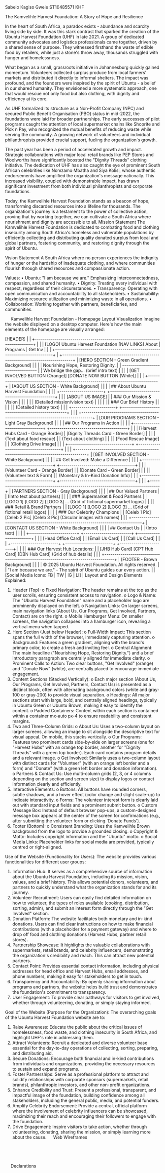 Sabelo Kagiso Gwele
ST10485571
KHF

The Kamvelihle Harvest Foundation: A Story of Hope and Resilience

In the heart of South Africa, a paradox exists - abundance and scarcity living side by side. It was this stark contrast that sparked the creation of the Ubuntu Harvest Foundation (UHF) in late 2021. A group of dedicated community advocates and logistics professionals came together, driven by a shared sense of purpose. They witnessed firsthand the waste of edible food by retailers, while just a stone's throw away, thousands struggled with hunger and homelessness.

What began as a small, grassroots initiative in Johannesburg quickly gained momentum. Volunteers collected surplus produce from local farmers' markets and distributed it directly to informal shelters. The impact was profound, and the founders were inspired by the spirit of Ubuntu - a belief in our shared humanity. They envisioned a more systematic approach, one that would rescue not only food but also clothing, with dignity and efficiency at its core.

As UHF formalized its structure as a Non-Profit Company (NPC) and secured Public Benefit Organisation (PBO) status in mid-2022, the foundations were laid for broader partnerships. The early successes of pilot programs caught the attention of local supermarket chains like Shoprite and Pick n Pay, who recognized the mutual benefits of reducing waste while serving the community. A growing network of volunteers and individual philanthropists provided crucial support, fueling the organization's growth.

The past year has been a period of accelerated growth and impact. Strategic collaborations with major local retail brands like PEP Stores and Woolworths have significantly boosted the "Dignity Threads" clothing initiative. The dedication of UHF has also caught the eye of prominent South African celebrities like Nomzamo Mbatha and Siya Kolisi, whose authentic endorsements have amplified the organization's message nationally. This increased visibility, coupled with demonstrable impact, has drawn significant investment from both individual philanthropists and corporate foundations.

Today, the Kamvelihle Harvest Foundation stands as a beacon of hope, transforming discarded resources into a lifeline for thousands. The organization's journey is a testament to the power of collective action, proving that by working together, we can cultivate a South Africa where nourishment and dignity are accessible to all.
Mission Statement
The Kamvelihle Harvest Foundation is dedicated to combating food and clothing insecurity among South Africa's homeless and vulnerable populations by efficiently collecting and distributing quality donated surplus from local and global partners, fostering community, and restoring dignity through the spirit of Ubuntu.

Vision Statement
 A South Africa where no person experiences the indignity of hunger or the hardship of inadequate clothing, and where communities flourish through shared resources and compassionate action.

Values:
•	Ubuntu: "I am because we are." Emphasizing interconnectedness, compassion, and shared humanity.
•	Dignity: Treating every individual with respect, regardless of their circumstances.
•	Transparency: Operating with open communication and accountability to all stakeholders.
•	Sustainability: Maximizing resource utilization and minimizing waste in all operations.
•	Collaboration: Working together with partners, beneficiaries, and communities.


 
Kamvelihle Harvest Foundation - Homepage Layout Visualization
Imagine the website displayed on a desktop computer. Here's how the main elements of the homepage are visually arranged:

[HEADER]                                                                          |
| +-----------------------------------------------------------------------------+   |
| | [LOGO] Ubuntu Harvest Foundation       [NAV LINKS] About | Programs | Get Inv |  |
| +-----------------------------------------------------------------------------+   |
+-----------------------------------------------------------------------------------+
| [HERO SECTION - Green Gradient Background]                                        |
|                                                                                   |
|            Nourishing Hope, Restoring Dignity.                                    |
|            -----------------------------------                                    |
|            We bridge the gap... (brief intro text)                                |
|                                                                                   |
|       [GET INVOLVED BUTTON (Orange)]    [DONATE NOW BUTTON (White)]             |
|                                                                                   |
+-----------------------------------------------------------------------------------+
| [ABOUT US SECTION - White Background]                                             |
|                                                                                   |
|           ## About Ubuntu Harvest Foundation                                      |
|                                                                                   |
| +----------------------+   +--------------------------------------------------+   |
| | [ABOUT US IMAGE]     |   | ### Our Mission & Vision                         |   |
| |                      |   | (Detailed mission/vision text)                   |   |
| |                      |   | ### Our Brief History                            |   |
| |                      |   | (Detailed history text)                          |   |
| +----------------------+   +--------------------------------------------------+   |
|                                                                                   |
+-----------------------------------------------------------------------------------+
| [OUR PROGRAMS SECTION - Light Gray Background]                                    |
|                                                                                   |
|           ## Our Programs in Action                                               |
|                                                                                   |
| +--------------------------------+   +---------------------------------------+    |
| | [Harvest Hubs Card - Orange Border] | [Dignity Threads Card - Green Border] |    |
| | (Text about food rescue)       |   | (Text about clothing)                 |    |
| | [Food Rescue Image]            |   | [Clothing Drive Image]                |    |
| +--------------------------------+   +---------------------------------------+    |
|                                                                                   |
+-----------------------------------------------------------------------------------+
| [GET INVOLVED SECTION - White Background]                                         |
|                                                                                   |
|           ## Get Involved: Make a Difference                                      |
|                                                                                   |
| +---------------------------------+   +--------------------------------------+    |
| | [Volunteer Card - Orange Border] |   | [Donate Card - Green Border]         |    |
| | (Volunteer text & Form)         |   | (Monetary & In-Kind Donation Info)   |    |
| +---------------------------------+   +--------------------------------------+    |
|                                                                                   |
+-----------------------------------------------------------------------------------+
| [PARTNERS SECTION - Gray Background]                                              |
|                                                                                   |
|           ## Our Valued Partners                                                  |
|           (Intro text about partners)                                             |
|                                                                                   |
|           ### Supermarket & Food Partners                                         |
|           [LOGO 1] [LOGO 2] [LOGO 3] ... (Grid of fictional supermarket logos)    |
|                                                                                   |
|           ### Retail & Brand Partners                                             |
|           [LOGO 1] [LOGO 2] [LOGO 3] ... (Grid of fictional retail logos)         |
|                                                                                   |
|           ### Our Celebrity Champions                                             |
|           [Celeb 1 Pic] [Celeb 2 Pic] [Celeb 3 Pic] (Circular images with names)  |
|                                                                                   |
+-----------------------------------------------------------------------------------+
| [CONTACT US SECTION - White Background]                                           |
|                                                                                   |
|           ## Contact Us                                                           |
|           (Intro text)                                                            |
|                                                                                   |
| +------------------------+ +------------------------+ +------------------------+ |
| | [Head Office Card]     | | [Email Us Card]        | | [Call Us Card]         | |
| +------------------------+ +------------------------+ +------------------------+ |
|                                                                                   |
|           ### Our Harvest Hub Locations:                                          |
|           [JHB Hub Card] [CPT Hub Card] [DBN Hub Card] (Grid of hub details)    |
|                                                                                   |
+-----------------------------------------------------------------------------------+
| [FOOTER - Brown Background]                                                       |
|                                                                                   |
|   © 2025 Ubuntu Harvest Foundation. All rights reserved.                          |
|   "I am because we are." - The spirit of Ubuntu guides our every action.          |
|   [Social Media Icons: FB | TW | IG | LI]                                        |
Layout and Design Elements Explained:
1.	Header (Top):
o	Fixed Navigation: The header remains at the top as the user scrolls, ensuring consistent access to navigation.
o	Logo & Name: The "Ubuntu Harvest Foundation" name and a placeholder logo are prominently displayed on the left.
o	Navigation Links: On larger screens, main navigation links (About Us, Our Programs, Get Involved, Partners, Contact) are on the right.
o	Mobile Hamburger Menu: On smaller screens, the navigation collapses into a hamburger icon, revealing a vertical menu when tapped.
2.	Hero Section (Just below Header):
o	Full-Width Impact: This section spans the full width of the browser, immediately capturing attention.
o	Background: Features a green gradient, aligning with the brand's primary color, to create a fresh and inviting feel.
o	Central Alignment: The main headline ("Nourishing Hope, Restoring Dignity.") and a brief introductory paragraph are centrally aligned for immediate clarity.
o	Prominent Calls to Action: Two clear buttons, "Get Involved" (orange) and "Donate Now" (white), are centrally placed to encourage immediate engagement.
3.	Content Sections (Stacked Vertically):
o	Each major section (About Us, Our Programs, Get Involved, Partners, Contact Us) is presented as a distinct block, often with alternating background colors (white and gray-100 or gray-200) to provide visual separation.
o	Headings: All major sections start with large, bold, and centrally aligned headings, typically in Ubuntu Green or Ubuntu Brown, making it easy to identify the content.
o	Padded Containers: Content within each section is contained within a container mx-auto px-4 to ensure readability and consistent margins.
4.	Two and Three-Column Grids:
o	About Us: Uses a two-column layout on larger screens, allowing an image to sit alongside the descriptive text for visual appeal. On mobile, this stacks vertically.
o	Our Programs: Features two prominent cards side-by-side on larger screens (one for "Harvest Hubs" with an orange top border, another for "Dignity Threads" with a green top border). Each card contains program details and a relevant image.
o	Get Involved: Similarly uses a two-column layout with distinct cards for "Volunteer" (with an orange left border and a form) and "Donate" (with a green left border and donation information).
o	Partners & Contact Us: Use multi-column grids (2, 3, or 4 columns depending on the section and screen size) to display logos or contact information clearly and efficiently.
5.	Interactive Elements:
o	Buttons: All buttons have rounded corners, subtle shadows, and a hover effect (color change and slight scale-up) to indicate interactivity.
o	Forms: The volunteer interest form is clearly laid out with standard input fields and a prominent submit button.
o	Custom Message Box: Instead of default browser pop-ups, a custom-designed message box appears at the center of the screen for confirmations (e.g., after submitting the volunteer form or clicking 'Donate Funds').
6.	Footer (Bottom):
o	Consistent Branding: Uses the Kamvelihle Brown background from the logo to provide a grounded closing.
o	Copyright & Motto: Includes copyright information and the "Ubuntu" motto.
o	Social Media Links: Placeholder links for social media are provided, typically centred or right-aligned.
 



Use of the Website (Functionality for Users):
The website provides various functionalities for different user groups:
1.	Information Hub: It serves as a comprehensive source of information about the Ubuntu Harvest Foundation, including its mission, vision, values, and a brief history. This allows potential donors, volunteers, and partners to quickly understand what the organization stands for and its journey.
2.	Volunteer Recruitment: Users can easily find detailed information on how to volunteer, the types of roles available (cooking, distribution, sorting, admin), and submit an interest form directly through the "Get Involved" section.
3.	Donation Platform: The website facilitates both monetary and in-kind donations. Users can find clear instructions on how to make financial contributions (with a placeholder for a payment gateway) and where to drop off food and clothing donations (Harvest Hubs, partner retail stores).
4.	Partnership Showcase: It highlights the valuable collaborations with supermarkets, retail brands, and celebrity influencers, demonstrating the organization's credibility and reach. This can attract new potential partners.
5.	Contact Point: Provides essential contact information, including physical addresses for head office and Harvest Hubs, email addresses, and phone numbers, making it easy for stakeholders to get in touch.
6.	Transparency and Accountability: By openly sharing information about programs and partners, the website helps build trust and demonstrates the foundation's commitment to transparency.
7.	User Engagement: To provide clear pathways for visitors to get involved, whether through volunteering, donating, or simply staying informed.

Goal of the Website (Purpose for the Organization):
The overarching goals of the Ubuntu Harvest Foundation website are to:
1.	Raise Awareness: Educate the public about the critical issues of homelessness, food waste, and clothing insecurity in South Africa, and highlight UHF's role in addressing them.
2.	Attract Volunteers: Recruit a dedicated and diverse volunteer base essential for the day-to-day operations of collecting, sorting, preparing, and distributing aid.
3.	Secure Donations: Encourage both financial and in-kind contributions from individuals and organizations, providing the necessary resources to sustain and expand programs.
4.	Foster Partnerships: Serve as a professional platform to attract and solidify relationships with corporate sponsors (supermarkets, retail brands), philanthropic investors, and other non-profit organizations.
5.	Enhance Credibility and Trust: Present a professional, transparent, and impactful image of the foundation, building confidence among all stakeholders, including the general public, media, and potential funders.
6.	Amplify Celebrity Endorsement: Provide a central, official platform where the involvement of celebrity influencers can be showcased, maximizing their reach and encouraging their followers to engage with the foundation.
7.	Drive Engagement: Inspire visitors to take action, whether through volunteering, donating, sharing the mission, or simply learning more about the cause.
 
Web Wireframes

 

 
 
 

 

 
 



 
Declarations

 
